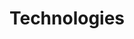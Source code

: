 ---
title: "Technologies"
description: "Notes related to technology, including computers, databases, languages, frameworks, and tools."
---
